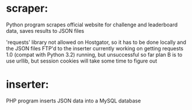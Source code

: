 # scraper:
Python program scrapes official website for challenge and leaderboard data, saves results to JSON files

'requests' library not allowed on Hostgator, so it has to be done locally and the JSON files FTP'd to the inserter
currently working on getting requests 1.0 (compat with Python 3.2) running, but unsuccessful so far
plan B is to use urllib, but session cookies will take some time to figure out


# inserter:
PHP program inserts JSON data into a MySQL database
